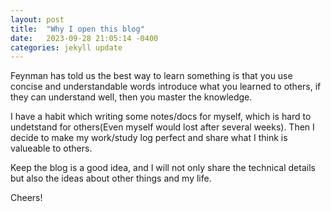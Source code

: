 ```yaml
---
layout: post
title:  "Why I open this blog"
date:   2023-09-28 21:05:14 -0400
categories: jekyll update
---
```

Feynman has told us the best way to learn something is that you use concise and understandable words introduce what you learned to others, if they can understand well, then you master the knowledge.

I have a habit which writing some notes/docs for myself, which is hard to undetstand for others(Even myself would lost after several weeks). Then I decide to make my work/study log perfect and share what I think is valueable to others.

Keep the blog is a good idea, and I will not only share the technical details but also the ideas about other things and my life.

Cheers!
